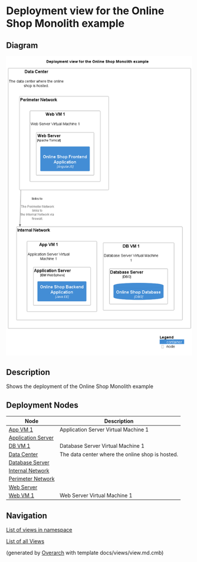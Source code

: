 # Deployment view for the Online Shop Monolith example

## Diagram
![Deployment view for the Online Shop Monolith example](../../../../software-development/architecture/example/monolith/deployment-view.png)

## Description
Shows the deployment of the Online Shop Monolith example

## Deployment Nodes
| Node | Description |
|---|---|
| [App VM 1](../../../../software-development/architecture/example/monolith/app-vm1.md)| Application Server Virtual Machine 1 |
| [Application Server](../../../../software-development/architecture/example/monolith/application-server.md)|  |
| [DB VM 1](../../../../software-development/architecture/example/monolith/db-vm1.md)| Database Server Virtual Machine 1 |
| [Data Center](../../../../software-development/architecture/example/monolith/data-center.md)| The data center where the online shop is hosted. |
| [Database Server](../../../../software-development/architecture/example/monolith/db-server.md)|  |
| [Internal Network](../../../../software-development/architecture/example/monolith/internal-network.md)|  |
| [Perimeter Network](../../../../software-development/architecture/example/monolith/perimeter-network.md)|  |
| [Web Server](../../../../software-development/architecture/example/monolith/web-server.md)|  |
| [Web VM 1](../../../../software-development/architecture/example/monolith/web-vm1.md)| Web Server Virtual Machine 1 |

## Navigation
[List of views in namespace](./views-in-namespace.md)

[List of all Views](../../../../views.md)


(generated by [Overarch](https://github.com/soulspace-org/overarch) with template docs/views/view.md.cmb)

